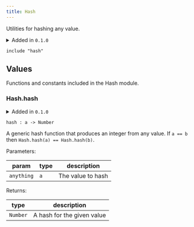 ```yaml
---
title: Hash
---
```


Utilities for hashing any value.

<details disabled>
<summary tabindex="-1">Added in <code>0.1.0</code></summary>
No other changes yet.
</details>

```grain
include "hash"
```

## Values

Functions and constants included in the Hash module.

### Hash.**hash**

<details disabled>
<summary tabindex="-1">Added in <code>0.1.0</code></summary>
No other changes yet.
</details>

```grain
hash : a -> Number
```

A generic hash function that produces an integer from any value. If `a == b` then `Hash.hash(a) == Hash.hash(b)`.

Parameters:

|param|type|description|
|-----|----|-----------|
|`anything`|`a`|The value to hash|

Returns:

|type|description|
|----|-----------|
|`Number`|A hash for the given value|

